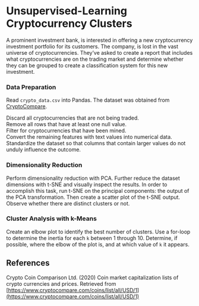 # Unsupervised-Learning Cryptocurrency Clusters  

A prominent investment bank, is interested in offering a new cryptocurrency investment portfolio for its customers. The company, is lost in the vast universe of cryptocurrencies. They’ve asked to create a report that includes what cryptocurrencies are on the trading market and determine whether they can be grouped to create a classification system for this new investment.  
  
### Data Preparation

Read `crypto_data.csv` into Pandas. The dataset was obtained from [CryptoCompare](https://min-api.cryptocompare.com/data/all/coinlist).

Discard all cryptocurrencies that are not being traded.  
Remove all rows that have at least one null value.  
Filter for cryptocurrencies that have been mined.  
Convert the remaining features with text values into numerical data.  
Standardize the dataset so that columns that contain larger values do not unduly influence the outcome.  
  
### Dimensionality Reduction  
  
Perform dimensionality reduction with PCA.  Further reduce the dataset dimensions with t-SNE and visually inspect the results. In order to accomplish this task, run t-SNE on the principal components: the output of the PCA transformation. Then create a scatter plot of the t-SNE output. Observe whether there are distinct clusters or not.  
  
### Cluster Analysis with k-Means  
  
Create an elbow plot to identify the best number of clusters. Use a for-loop to determine the inertia for each `k` between 1 through 10. Determine, if possible, where the elbow of the plot is, and at which value of `k` it appears.  
  
## References  
  
Crypto Coin Comparison Ltd. (2020) Coin market capitalization lists of crypto currencies and prices. Retrieved from [https://www.cryptocompare.com/coins/list/all/USD/1](https://www.cryptocompare.com/coins/list/all/USD/1)  
